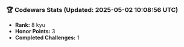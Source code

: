 ### 🏆 Codewars Stats (Updated: 2025-05-02 10:08:56 UTC)

- **Rank:** 8 kyu
- **Honor Points:** 3
- **Completed Challenges:** 1
